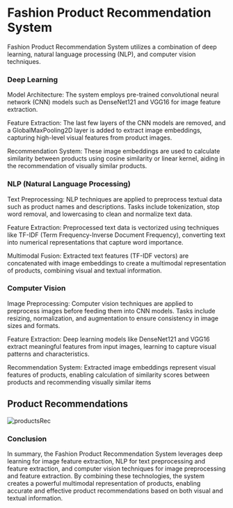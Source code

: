 # Fashion Product Recommendation System #

Fashion Product Recommendation System utilizes a combination of deep learning, natural language processing (NLP), and computer vision techniques. 

### Deep Learning ###

Model Architecture: The system employs pre-trained convolutional neural network (CNN) models such as DenseNet121 and VGG16 for image feature extraction.

Feature Extraction: The last few layers of the CNN models are removed, and a GlobalMaxPooling2D layer is added to extract image embeddings, capturing high-level visual features from product images.

Recommendation System: These image embeddings are used to calculate similarity between products using cosine similarity or linear kernel, aiding in the recommendation of visually similar products.

### NLP (Natural Language Processing) ###

Text Preprocessing: NLP techniques are applied to preprocess textual data such as product names and descriptions. Tasks include tokenization, stop word removal, and lowercasing to clean and normalize text data.

Feature Extraction: Preprocessed text data is vectorized using techniques like TF-IDF (Term Frequency-Inverse Document Frequency), converting text into numerical representations that capture word importance.

Multimodal Fusion: Extracted text features (TF-IDF vectors) are concatenated with image embeddings to create a multimodal representation of products, combining visual and textual information.

### Computer Vision ###

Image Preprocessing: Computer vision techniques are applied to preprocess images before feeding them into CNN models. Tasks include resizing, normalization, and augmentation to ensure consistency in image sizes and formats.

Feature Extraction: Deep learning models like DenseNet121 and VGG16 extract meaningful features from input images, learning to capture visual patterns and characteristics.

Recommendation System: Extracted image embeddings represent visual features of products, enabling calculation of similarity scores between products and recommending visually similar items

## Product Recommendations ##

![productsRec](https://github.com/badrinarayanan02/CaseStudy-MultiModel/assets/139948861/5e435223-2879-45c1-85ec-93d69c486fea)


### Conclusion ###

In summary, the Fashion Product Recommendation System leverages deep learning for image feature extraction, NLP for text preprocessing and feature extraction, and computer vision techniques for image preprocessing and feature extraction. By combining these technologies, the system creates a powerful multimodal representation of products, enabling accurate and effective product recommendations based on both visual and textual information.
